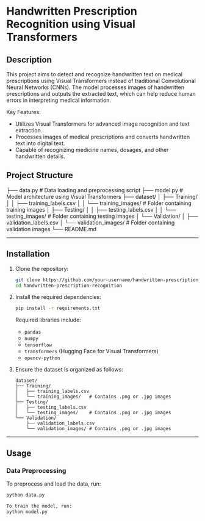 # Handwritten Prescription Recognition using Visual Transformers

## Description
This project aims to detect and recognize handwritten text on medical prescriptions using Visual Transformers instead of traditional Convolutional Neural Networks (CNNs). The model processes images of handwritten prescriptions and outputs the extracted text, which can help reduce human errors in interpreting medical information.

Key Features:
- Utilizes Visual Transformers for advanced image recognition and text extraction.
- Processes images of medical prescriptions and converts handwritten text into digital text.
- Capable of recognizing medicine names, dosages, and other handwritten details.


## Project Structure
 ├── data.py # Data loading and preprocessing script 
 ├── model.py # Model architecture using Visual Transformers 
 ├── dataset/ │ ├── Training/ │ │ ├── training_labels.csv │ │ └── training_images/ # Folder containing training images │ ├── Testing/ │ │ ├── testing_labels.csv │ │ └── testing_images/ # Folder containing testing images │ └── Validation/ │ ├── validation_labels.csv │ └── validation_images/ # Folder containing validation images └── README.md


---

## Installation
1. Clone the repository:
    ```sh
    git clone https://github.com/your-username/handwritten-prescription-recognition.git
    cd handwritten-prescription-recognition
    ```

2. Install the required dependencies:
    ```sh
    pip install -r requirements.txt
    ```
    Required libraries include:
    - `pandas`
    - `numpy`
    - `tensorflow`
    - `transformers` (Hugging Face for Visual Transformers)
    - `opencv-python`

3. Ensure the dataset is organized as follows:
    ```
    dataset/
    ├── Training/
    │   ├── training_labels.csv
    │   └── training_images/   # Contains .png or .jpg images
    ├── Testing/
    │   ├── testing_labels.csv
    │   └── testing_images/    # Contains .png or .jpg images
    └── Validation/
        ├── validation_labels.csv
        └── validation_images/ # Contains .png or .jpg images
    ```

---

## Usage
### Data Preprocessing
To preprocess and load the data, run:
```sh
python data.py

To train the model, run:
python model.py
